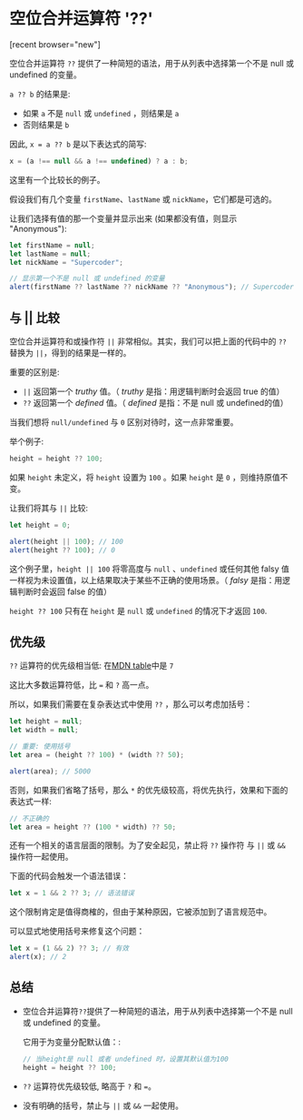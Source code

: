 # 空位合并运算符 '??'

[recent browser="new"]

空位合并运算符 `??` 提供了一种简短的语法，用于从列表中选择第一个不是 null 或 undefined 的变量。

`a ?? b` 的结果是:
- 如果 `a` 不是 `null` 或 `undefined` ，则结果是 `a`
- 否则结果是 `b`

因此, `x = a ?? b` 是以下表达式的简写:

```js
x = (a !== null && a !== undefined) ? a : b;
```

这里有一个比较长的例子。

假设我们有几个变量 `firstName`、`lastName` 或 `nickName`，它们都是可选的。

让我们选择有值的那一个变量并显示出来 (如果都没有值，则显示 "Anonymous"):

```js run
let firstName = null;
let lastName = null;
let nickName = "Supercoder";

// 显示第一个不是 null 或 undefined 的变量
alert(firstName ?? lastName ?? nickName ?? "Anonymous"); // Supercoder
```

## 与 || 比较

空位合并运算符和或操作符 `||` 非常相似。其实，我们可以把上面的代码中的 `??` 替换为 `||`，得到的结果是一样的。

重要的区别是:
- `||` 返回第一个 *truthy* 值。（ *truthy* 是指：用逻辑判断时会返回 true 的值）
- `??` 返回第一个 *defined* 值。（ *defined* 是指：不是 null 或 undefined的值）

当我们想将 `null/undefined` 与 `0` 区别对待时，这一点非常重要。

举个例子:

```js
height = height ?? 100;
```

如果 `height` 未定义，将 `height` 设置为 `100` 。如果 `height` 是 `0` ，则维持原值不变。

让我们将其与 `||` 比较:

```js run
let height = 0;

alert(height || 100); // 100
alert(height ?? 100); // 0
```

这个例子里，`height || 100` 将零高度与 `null` 、`undefined` 或任何其他 falsy 值一样视为未设置值，以上结果取决于某些不正确的使用场景。（ *falsy* 是指：用逻辑判断时会返回 false 的值）

`height ?? 100` 只有在 `height` 是 `null` 或 `undefined` 的情况下才返回 `100`.

## 优先级

`??` 运算符的优先级相当低: 在[MDN table](https://developer.mozilla.org/en-US/docs/Web/JavaScript/Reference/Operators/Operator_Precedence#Table)中是 `7`

这比大多数运算符低，比 `=` 和 `?` 高一点。

所以，如果我们需要在复杂表达式中使用 `??` ，那么可以考虑加括号：

```js run
let height = null;
let width = null;

// 重要: 使用括号
let area = (height ?? 100) * (width ?? 50);

alert(area); // 5000
```

否则，如果我们省略了括号，那么 `*` 的优先级较高，将优先执行，效果和下面的表达式一样:

```js
// 不正确的
let area = height ?? (100 * width) ?? 50;
```

还有一个相关的语言层面的限制。为了安全起见，禁止将 `??` 操作符 与 `||` 或 `&&` 操作符一起使用。

下面的代码会触发一个语法错误：

```js run
let x = 1 && 2 ?? 3; // 语法错误
```

这个限制肯定是值得商榷的，但由于某种原因，它被添加到了语言规范中。

可以显式地使用括号来修复这个问题：

```js run
let x = (1 && 2) ?? 3; // 有效
alert(x); // 2
```

## 总结

- 空位合并运算符`??`提供了一种简短的语法，用于从列表中选择第一个不是 null 或 undefined 的变量。

    它用于为变量分配默认值：:

    ```js
    // 当height是 null 或者 undefined 时，设置其默认值为100
    height = height ?? 100;
    ```

- `??` 运算符优先级较低, 略高于 `?` 和 `=`。
- 没有明确的括号，禁止与 `||` 或 `&&` 一起使用。
